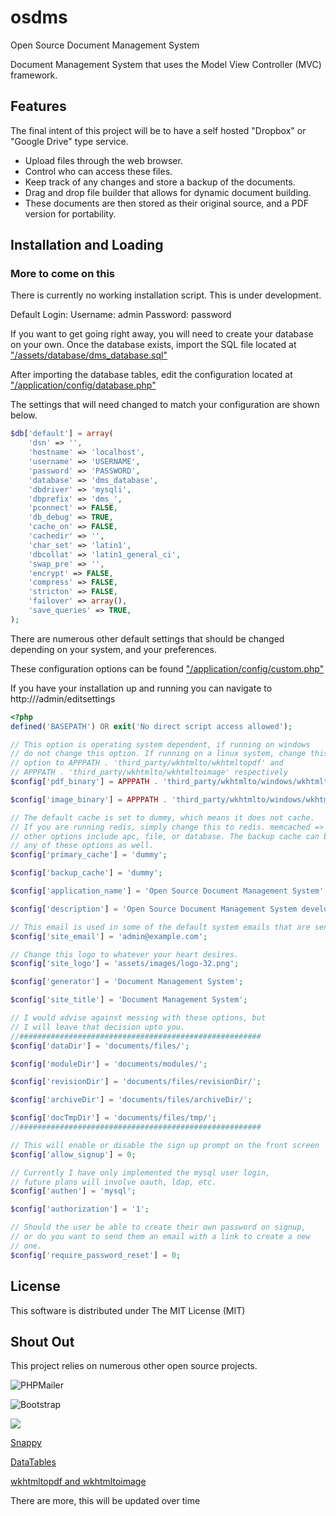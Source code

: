 # osdms
Open Source Document Management System

Document Management System that uses the Model View Controller (MVC) framework.

## Features
The final intent of this project will be to have a self hosted "Dropbox" or "Google Drive" type service.

- Upload files through the web browser.
- Control who can access these files.
- Keep track of any changes and store a backup of the documents.
- Drag and drop file builder that allows for dynamic document building.
- These documents are then stored as their original source, and a PDF version for portability.

## Installation and Loading
### More to come on this

There is currently no working installation script.
This is under development. 

Default Login:
Username: admin
Password: password

If you want to get going right away, you will need to create your database on your own.
Once the database exists, import the SQL file located at 
["/assets/database/dms_database.sql"](https://github.com/brandon-bailey/osdms/blob/master/assets/database/dms_database.sql)

After importing the database tables, edit the configuration located at 
["/application/config/database.php"](https://github.com/brandon-bailey/osdms/blob/master/application/config/database.php)

The settings that will need changed to match your configuration are shown below.

```php
$db['default'] = array(
	'dsn' => '',
	'hostname' => 'localhost',
	'username' => 'USERNAME',
	'password' => 'PASSWORD',
	'database' => 'dms_database',
	'dbdriver' => 'mysqli',
	'dbprefix' => 'dms_',
	'pconnect' => FALSE,
	'db_debug' => TRUE,
	'cache_on' => FALSE,
	'cachedir' => '',
	'char_set' => 'latin1',
	'dbcollat' => 'latin1_general_ci',
	'swap_pre' => '',
	'encrypt' => FALSE,
	'compress' => FALSE,
	'stricton' => FALSE,
	'failover' => array(),
	'save_queries' => TRUE,
);
```

There are numerous other default settings that should be changed depending on your system, and your preferences.

These configuration options can be found 
["/application/config/custom.php"](https://github.com/brandon-bailey/osdms/blob/master/application/config/custom.php)


If you have your installation up and running you can navigate to http://<yourdomain>/admin/editsettings

```php
<?php
defined('BASEPATH') OR exit('No direct script access allowed');

// This option is operating system dependent, if running on windows
// do not change this option. If running on a linux system, change this
// option to APPPATH . 'third_party/wkhtmlto/wkhtmltopdf' and
// APPPATH . 'third_party/wkhtmlto/wkhtmltoimage' respectively
$config['pdf_binary'] = APPPATH . 'third_party/wkhtmlto/windows/wkhtmltopdf.exe';

$config['image_binary'] = APPPATH . 'third_party/wkhtmlto/windows/wkhtmltoimage.exe';

// The default cache is set to dummy, which means it does not cache.
// If you are running redis, simply change this to redis. memcached => memcached.
// other options include apc, file, or database. The backup cache can be set to 
// any of these options as well. 
$config['primary_cache'] = 'dummy';

$config['backup_cache'] = 'dummy';

$config['application_name'] = 'Open Source Document Management System';

$config['description'] = 'Open Source Document Management System developed by Brandon Bailey';

// This email is used in some of the default system emails that are sent out.
$config['site_email'] = 'admin@example.com';

// Change this logo to whatever your heart desires.
$config['site_logo'] = 'assets/images/logo-32.png';

$config['generator'] = 'Document Management System';

$config['site_title'] = 'Document Management System';

// I would advise against messing with these options, but 
// I will leave that decision upto you.
//######################################################
$config['dataDir'] = 'documents/files/';

$config['moduleDir'] = 'documents/modules/';

$config['revisionDir'] = 'documents/files/revisionDir/';

$config['archiveDir'] = 'documents/files/archiveDir/';

$config['docTmpDir'] = 'documents/files/tmp/';
//######################################################

// This will enable or disable the sign up prompt on the front screen
$config['allow_signup'] = 0;

// Currently I have only implemented the mysql user login,
// future plans will involve oauth, ldap, etc.
$config['authen'] = 'mysql';

$config['authorization'] = '1';

// Should the user be able to create their own password on signup,
// or do you want to send them an email with a link to create a new
// one.
$config['require_password_reset'] = 0;

```



## License

This software is distributed under The MIT License (MIT)


## Shout Out

This project relies on numerous other open source projects.


![PHPMailer](https://raw.github.com/PHPMailer/PHPMailer/master/examples/images/phpmailer.png)

![Bootstrap](https://avatars3.githubusercontent.com/u/2918581?v=3&s=200 "Twitter Bootstrap")

[![](http://tannerlinsley.com/memes/chartjs.gif)](http://www.chartjs.org/docs/)

[Snappy](https://github.com/KnpLabs/snappy "KnpLabs Snappy")

[DataTables](https://github.com/DataTables/DataTables)

[wkhtmltopdf and wkhtmltoimage](https://github.com/wkhtmltopdf/wkhtmltopdf)

There are more, this will be updated over time